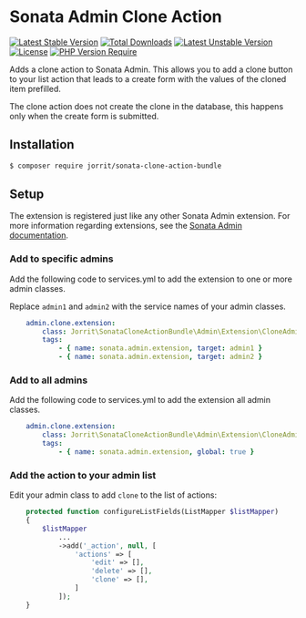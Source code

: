 # Sonata Admin Clone Action

[![Latest Stable Version](http://poser.pugx.org/jorrit/sonata-clone-action-bundle/v)](https://packagist.org/packages/jorrit/sonata-clone-action-bundle) [![Total Downloads](http://poser.pugx.org/jorrit/sonata-clone-action-bundle/downloads)](https://packagist.org/packages/jorrit/sonata-clone-action-bundle) [![Latest Unstable Version](http://poser.pugx.org/jorrit/sonata-clone-action-bundle/v/unstable)](https://packagist.org/packages/jorrit/sonata-clone-action-bundle) [![License](http://poser.pugx.org/jorrit/sonata-clone-action-bundle/license)](https://packagist.org/packages/jorrit/sonata-clone-action-bundle) [![PHP Version Require](http://poser.pugx.org/jorrit/sonata-clone-action-bundle/require/php)](https://packagist.org/packages/jorrit/sonata-clone-action-bundle)

Adds a clone action to Sonata Admin. This allows you to add a clone button to
your list action that leads to a create form with the values of the cloned item
prefilled.

The clone action does not create the clone in the database, this happens only
when the create form is submitted.

## Installation

```bash
$ composer require jorrit/sonata-clone-action-bundle
```

## Setup

The extension is registered just like any other Sonata Admin extension.
For more information regarding extensions, see the [Sonata Admin documentation](https://sonata-project.org/bundles/admin/3-x/doc/reference/extensions.html).

### Add to specific admins

Add the following code to services.yml to add the extension to one or more admin classes.

Replace `admin1` and `admin2` with the service names of your admin classes.

```yaml
    admin.clone.extension:
        class: Jorrit\SonataCloneActionBundle\Admin\Extension\CloneAdminExtension
        tags:
            - { name: sonata.admin.extension, target: admin1 }
            - { name: sonata.admin.extension, target: admin2 }
```

### Add to all admins

Add the following code to services.yml to add the extension all admin classes.

```yaml
    admin.clone.extension:
        class: Jorrit\SonataCloneActionBundle\Admin\Extension\CloneAdminExtension
        tags:
            - { name: sonata.admin.extension, global: true }
```

### Add the action to your admin list

Edit your admin class to add `clone` to the list of actions:

```php
    protected function configureListFields(ListMapper $listMapper)
    {
        $listMapper
            ...
            ->add('_action', null, [
                'actions' => [
                    'edit' => [],
                    'delete' => [],
                    'clone' => [],
                ]
            ]);
    }
```
